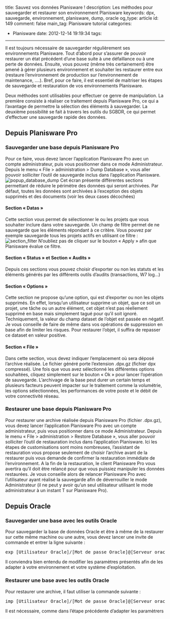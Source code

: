 title: Sauvez vos données Planisware !
description: Les méthodes pour sauvegarder et restaurer son environnement Planisware
keywords: dpx, sauvegarde, environnement, planisware, dump, oracle
og_type: article
id: 149
comment: false
main_tag: Planisware tutorial
categories:
  - Planisware
date: 2012-12-14 19:19:34
tags:
---

Il est toujours nécessaire de sauvegarder régulièrement ses environnements Planisware. Tout d’abord pour s’assurer de pouvoir restaurer un état précédent d’une base suite à une défaillance ou à une perte de données. Ensuite, vous pouvez (même très certainement) être amené à gérer plusieurs environnement et souhaiter les restaurer entre eux (restaure l’environnement de production sur l’environnement de maintenance, ….). Bref, pour ce faire, il est essentiel de maitriser les étapes de sauvegarde et restauration de vos environnements Planisware.

Deux méthodes sont utilisables pour effectuer ce genre de manipulation. La première consiste à réaliser ce traitement depuis Planisware Pro, ce qui a l’avantage de permettre la sélection des éléments à sauvegarder. La deuxième possibilité se fait à travers les outils du SGBDR, ce qui permet d’effectuer une sauvegarde rapide des données.
<!-- more -->
## Depuis Planisware Pro

### Sauvegarder une base depuis Planisware Pro

Pour ce faire, vous devez lancer l’application Planisware Pro avec un compte administrateur, puis vous positionner dans ce mode Administrateur.
Depuis le menu « File &gt; administration &gt; Dump Database », vous aller pouvoir solliciter l’outil de sauvegarde inclus dans l’application Planisware.
![](//blog/wp-content/uploads/2012/12/popup_database_dump-263x300.jpg "popup_database_dump")
Cet écran présente différentes sections permettant de réduire le périmètre des données qui seront archivées. Par défaut, toutes les données sont archivées à l’exception des objets supprimés et des documents (voir les deux cases décochées)

#### Section « Datas »

Cette section vous permet de sélectionner le ou les projets que vous souhaiter inclure dans votre sauvegarde. Un champ de filtre permet de ne sauvegarde que les éléments répondant à ce critère. Vous pouvez par exemple sauvegarde tous les projets actifs en utilisant ce filtre :
![](//blog/wp-content/uploads/2012/12/section_filter-300x15.jpg "section_filter")
N’oubliez pas de cliquer sur le bouton « Apply » afin que Planisware évalue ce filtre.

#### Section « Status » et Section « Audits »

Depuis ces sections vous pouvez choisir d’exporter ou non les statuts et les éléments générés par les différents outils d’audits (transactions, W7 log…)

#### Section « Options »

Cette section ne propose qu’une option, qui est d’exporter ou non les objets supprimés. En effet, lorsqu’un utilisateur supprime un objet, que ce soit un projet, une tâche ou un autre élément, cet objet n’est pas réellement supprimé en base mais simplement tagué pour qu’il soit ignoré.
Techniquement, la valeur du champ dataset de l’objet est passée en négatif. Je vous conseille de faire de même dans vos opérations de suppression en base afin de limiter les risques. Pour restaurer l’objet, il suffira de repasser ce dataset en valeur positive.

#### Section « File »

Dans cette section, vous devez indiquer l’emplacement où sera déposé l’archive réalisée. Le fichier généré porte l’extension .dpx.gz (fichier dpx compressé).
Une fois que vous avez sélectionné les différentes options souhaitées, cliquez simplement sur le bouton « Ok » pour lancer l’opération de sauvegarde. L’archivage de la base peut durer un certain temps et plusieurs facteurs peuvent impacter sur le traitement comme la volumétrie, les options sélectionnées, les performances de votre poste et le débit de votre connectivité réseau.

### Restaurer une base depuis Planisware Pro

Pour restaurer une archive réalisée depuis Planisware Pro (fichier .dpx.gz), vous devez lancer l’application Planisware Pro avec un compte administrateur, puis vous positionner dans ce mode Administrateur.
Depuis le menu « File &gt; administration &gt; Restore Database », vous aller pouvoir solliciter l’outil de restauration inclus dans l’application Planisware.
Ici les étapes de customisations sont moins nombreuses, l’assistant de restauration vous propose seulement de choisir l’archive avant de la restaurer puis vous demande de confirmer la restauration immédiate de l’environnement.
A la fin de la restauration, le client Planisware Pro vous avertira qu’il doit être relancé pour que vous puissiez manipuler les données restaurées.
Je vous conseille alors de relancer Planisware Pro avec l’utilisateur ayant réalisé la sauvegarde afin de déverrouiller le mode Administrateur (il ne peut y avoir qu’un seul utilisateur utilisant le mode administrateur à un instant T sur Planisware Pro).

## Depuis Oracle

### Sauvegarder une base avec les outils Oracle

Pour sauvegarder la base de données Oracle et être à même de la restaurer sur cette même machine ou une autre, vous devez lancer une invite de commande et entrer la ligne suivante :
<pre lang="SQL">exp [Utilisateur_Oracle]/[Mot_de_passe_Oracle]@[Serveur_oracle] file=c:backupbackup_planisware.dump log=c:backupbackup_planisware-exp.log rows=y owner=&lt;owner_schema_Oracle&gt;</pre>
Il conviendra bien entendu de modifier les paramètres présentés afin de les adapter à votre environnement et votre système d’exploitation.

### Restaurer une base avec les outils Oracle

Pour restaurer une archive, il faut utiliser la commande suivante :
<pre lang="SQL">imp [Utilisateur_Oracle]/[Mot_de_passe_Oracle]@[Serveur_oracle] file=c:backupbackup_planisware.dump log=c:backupbackup_planisware-imp.log</pre>
Il est nécessaire, comme dans l’étape précédente d’adapter les paramètrers